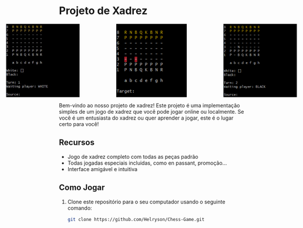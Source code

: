 # Projeto de Xadrez

<div style="display: flex; justify-content: center;">
  <img src="imagens/xadrez.jpg" alt="Imagem 1" style="width: 200px; height: auto; margin-right: 100px;">
  <img src="imagens/xadrez1.png" alt="Imagem 2" style="width: 200px; height: auto; margin-right: 100px;">
  <img src="imagens/xadrez2.png" alt="Imagem 3" style="width: 200px; height: auto; margin-right: 0;">
</div>

Bem-vindo ao nosso projeto de xadrez! Este projeto é uma implementação simples de um jogo de xadrez que você pode jogar online ou localmente. Se você é um entusiasta do xadrez ou quer aprender a jogar, este é o lugar certo para você!

## Recursos

- Jogo de xadrez completo com todas as peças padrão
- Todas jogadas especiais incluidas, como en passant, promoção...
- Interface amigável e intuitiva

## Como Jogar

1. Clone este repositório para o seu computador usando o seguinte comando:

   ```bash
   git clone https://github.com/Helryson/Chess-Game.git
